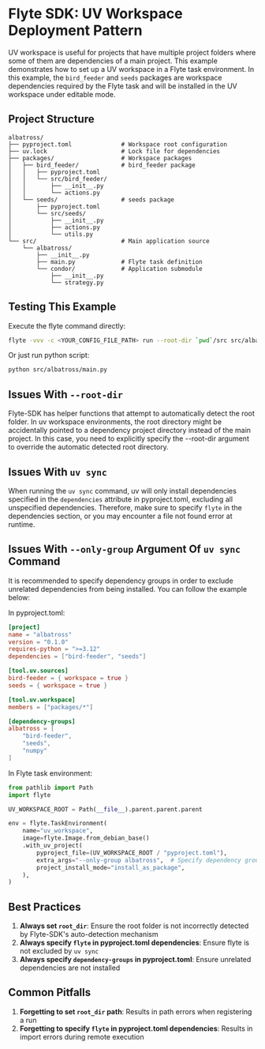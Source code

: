 
# Flyte SDK: UV Workspace Deployment Pattern

UV workspace is useful for projects that have multiple project folders where some of them are dependencies of a main project. This example demonstrates how to set up a UV workspace in a Flyte task environment. In this example, the `bird_feeder` and `seeds` packages are workspace dependencies required by the Flyte task and will be installed in the UV workspace under editable mode.

## Project Structure

```
albatross/
├── pyproject.toml              # Workspace root configuration
├── uv.lock                     # Lock file for dependencies
├── packages/                   # Workspace packages
│   ├── bird_feeder/            # bird_feeder package
│   │   ├── pyproject.toml
│   │   └── src/bird_feeder/
│   │       ├── __init__.py
│   │       └── actions.py
│   └── seeds/                  # seeds package
│       ├── pyproject.toml
│       └── src/seeds/
│           ├── __init__.py
│           ├── actions.py
│           └── utils.py
└── src/                        # Main application source
    └── albatross/
        ├── __init__.py
        ├── main.py             # Flyte task definition
        └── condor/             # Application submodule
            ├── __init__.py
            └── strategy.py
```

##  Testing This Example
Execute the flyte command directly:
```bash
flyte -vvv -c <YOUR_CONFIG_FILE_PATH> run --root-dir `pwd`/src src/albatross/main.py albatross_task
```
Or just run python script:
```bash
python src/albatross/main.py
```

##  Issues With `--root-dir`
Flyte-SDK has helper functions that attempt to automatically detect the root folder. In uv workspace environments, the root directory might be
accidentally pointed to a dependency project directory instead of the main project. In this case, you need to explicitly specify the --root-dir
argument to override the automatic detected root directory.

##  Issues With `uv sync`
When running the `uv sync` command, uv will only install dependencies specified in the `dependencies` attribute in pyproject.toml, excluding all unspecified dependencies. Therefore, make sure to specify `flyte` in the dependencies section, or you may encounter a file not found error at runtime.

## Issues With `--only-group` Argument Of `uv sync` Command
It is recommended to specify dependency groups in order to exclude unrelated dependencies from being installed. You can follow the example below:

In pyproject.toml:
```toml
[project]
name = "albatross"
version = "0.1.0"
requires-python = ">=3.12"
dependencies = ["bird-feeder", "seeds"]

[tool.uv.sources]
bird-feeder = { workspace = true }
seeds = { workspace = true }

[tool.uv.workspace]
members = ["packages/*"]

[dependency-groups]
albatross = [
    "bird-feeder",
    "seeds",
    "numpy"
]
```

In Flyte task environment:
```python
from pathlib import Path
import flyte

UV_WORKSPACE_ROOT = Path(__file__).parent.parent.parent

env = flyte.TaskEnvironment(
    name="uv_workspace",
    image=flyte.Image.from_debian_base()
    .with_uv_project(
        pyproject_file=(UV_WORKSPACE_ROOT / "pyproject.toml"),
        extra_args="--only-group albatross",  # Specify dependency group with --only-group argument
        project_install_mode="install_as_package",
    ),
)
```

## Best Practices

1. **Always set `root_dir`**: Ensure the root folder is not incorrectly detected by Flyte-SDK's auto-detection mechanism
2. **Always specify `flyte` in pyproject.toml dependencies**: Ensure flyte is not excluded by `uv sync`
3. **Always specify `dependency-groups` in pyproject.toml**: Ensure unrelated dependencies are not installed

## Common Pitfalls

1. **Forgetting to set `root_dir` path**: Results in path errors when registering a run
2. **Forgetting to specify `flyte` in pyproject.toml dependencies**: Results in import errors during remote execution